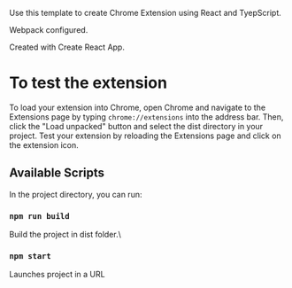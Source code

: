 Use this template to create Chrome Extension using React and TyepScript.

Webpack configured.

Created with Create React App.

# To test the extension

To load your extension into Chrome, open Chrome and navigate to the Extensions page by typing `chrome://extensions` into the address bar. Then, click the "Load unpacked" button and select the dist directory in your project.
Test your extension by reloading the Extensions page and click on the extension icon.

## Available Scripts

In the project directory, you can run:

### `npm run build`

Build the project in dist folder.\

### `npm start`

Launches project in a URL
